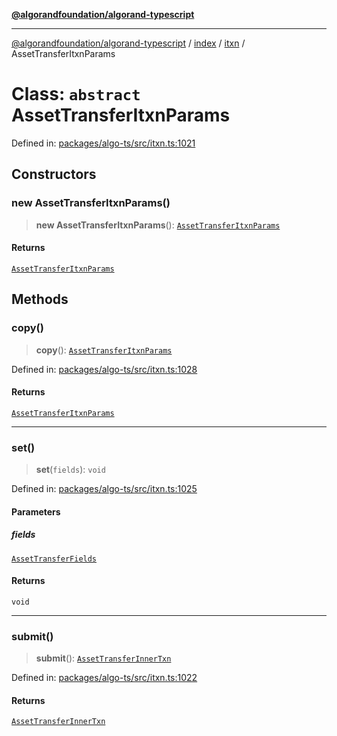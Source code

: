 [**@algorandfoundation/algorand-typescript**](../../../../README.md)

***

[@algorandfoundation/algorand-typescript](../../../../README.md) / [index](../../../README.md) / [itxn](../README.md) / AssetTransferItxnParams

# Class: `abstract` AssetTransferItxnParams

Defined in: [packages/algo-ts/src/itxn.ts:1021](https://github.com/algorandfoundation/puya-ts/blob/main/packages/algo-ts/src/itxn.ts#L1021)

## Constructors

### new AssetTransferItxnParams()

> **new AssetTransferItxnParams**(): [`AssetTransferItxnParams`](AssetTransferItxnParams.md)

#### Returns

[`AssetTransferItxnParams`](AssetTransferItxnParams.md)

## Methods

### copy()

> **copy**(): [`AssetTransferItxnParams`](AssetTransferItxnParams.md)

Defined in: [packages/algo-ts/src/itxn.ts:1028](https://github.com/algorandfoundation/puya-ts/blob/main/packages/algo-ts/src/itxn.ts#L1028)

#### Returns

[`AssetTransferItxnParams`](AssetTransferItxnParams.md)

***

### set()

> **set**(`fields`): `void`

Defined in: [packages/algo-ts/src/itxn.ts:1025](https://github.com/algorandfoundation/puya-ts/blob/main/packages/algo-ts/src/itxn.ts#L1025)

#### Parameters

##### fields

[`AssetTransferFields`](../interfaces/AssetTransferFields.md)

#### Returns

`void`

***

### submit()

> **submit**(): [`AssetTransferInnerTxn`](../interfaces/AssetTransferInnerTxn.md)

Defined in: [packages/algo-ts/src/itxn.ts:1022](https://github.com/algorandfoundation/puya-ts/blob/main/packages/algo-ts/src/itxn.ts#L1022)

#### Returns

[`AssetTransferInnerTxn`](../interfaces/AssetTransferInnerTxn.md)
